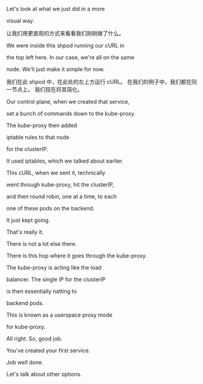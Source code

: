 Let's look at what we just did in a more

visual way.

让我们用更直观的方式来看看我们刚刚做了什么。

We were inside this shpod running our cURL in

the top left here. In our case, we're all on the same

node. We'll just make it simple for now.

我们在此 shpod 中，在此处的左上方运行 cURL。
在我们的例子中，我们都在同一节点上。
我们现在将其简化。

Our control plane, when we created that service,

set a bunch of commands down to the kube-proxy.

The kube-proxy then added

iptable rules to that node

for the clusterIP.

It used iptables, which we talked about earlier.

This cURL, when we sent it, technically

went through kube-proxy, hit the clusterIP,

and then round robin, one at a time, to each

one of these pods on the backend.

It just kept going.

That's really it.

There is not a lot else there.

There is this hop where it goes through the kube-proxy.

The kube-proxy is acting like the load

balancer. The single IP for the clusterIP

is then essentially natting to

backend pods.

This is known as a userspace proxy mode

for kube-proxy.

All right. So, good job.

You've created your first service.

Job well done.

Let's talk about other options.